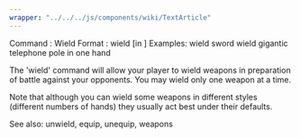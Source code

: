 ```yaml
---
wrapper: "../../../js/components/wiki/TextArticle"
---
```

Command : Wield
Format  : wield <weapon> [in <number> <hands>]
Examples: wield sword
          wield gigantic telephone pole in one hand
 
The 'wield' command will allow your player to wield weapons in
preparation of battle against your opponents.  You may wield only
one weapon at a time.
 
Note that although you can wield some weapons in different styles
(different numbers of hands) they usually act best under their
defaults.
 
See also: unwield, equip, unequip, weapons
